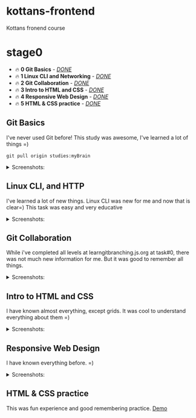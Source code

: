 # kottans-frontend
Kottans fronend course

# stage0
 - 🔥 **0 Git Basics** - [*DONE*](#git_basics)
 - 🔥 **1 Linux CLI and Networking** - [*DONE*](#task_linux_cli)
 - 🔥 **2 Git Collaboration** - [*DONE*](#task_git_collaboration)
 - 🔥 **3 Intro to HTML and CSS** - [*DONE*](#task_html_css_intro)
 - 🔥 **4 Responsive Web Design** - [*DONE*](#task_responsive_web_design)
 - 🔥 **5 HTML & CSS practice** - [*DONE*](#html_css_popup)

## <a name="git_basics">Git Basics</a>
I've never used Git before! This study was awesome, I've learned a lot of things =)
```
git pull origin studies:myBrain
```
<details>
 <summary>Screenshots:</summary>

 ### Version Control with Git
 ![udacity](./0%20Git%20Basics/0.png)

 ### levels at [learngitbranching](https://learngitbranching.js.org/)
 ![learngitbranching](./0%20Git%20Basics/1.png)
 ![learngitbranching](./0%20Git%20Basics/2.png)

</details>

## <a name="task_linux_cli">Linux CLI, and HTTP</a>
I've learned a lot of new things. Linux CLI was new for me and now that is clear=) This task was easy and very educative

<details>
 <summary>Screenshots:</summary>

 | ![task_linux_cli__scr--0](./task_linux_cli/0.png) | ![task_linux_cli__scr--1](./task_linux_cli/1.png) |
 | --- | --- |
 | ![task_linux_cli__scr--2](./task_linux_cli/2.png) | ![task_linux_cli__scr--3](./task_linux_cli/3.png) |

</details>

## <a name="task_git_collaboration">Git Collaboration</a>
While i've completed all levels at learngitbranching.js.org at task#0, there was not much new information for me. But it was good to remember all things.
<details>
 <summary>Screenshots:</summary>

 | ![task_git_collaboration--0](./task_git_collaboration/0.png) | ![task_git_collaboration--1](./task_git_collaboration/1.png) |
 | --- | --- |

</details>

## <a name="task_html_css_intro">Intro to HTML and CSS</a>
I have known almost everything, except grids. It was cool to understand everything about them =)
<details>
 <summary>Screenshots:</summary>

 | ![task_html_css_intro--0](./task_html_css_intro/0.png) | ![task_html_css_intro--1](./task_html_css_intro/1.png) | ![task_html_css_intro--2](./task_html_css_intro/2.png) |
 | --- | --- | --- |

</details>

## <a name="task_responsive_web_design">Responsive Web Design</a>
I have known everything before. =)
<details>
 <summary>Screenshots:</summary>

 | ![task_responsive_web_design--0](./task_responsive_web_design/0.png) | ![task_responsive_web_design--1](./task_responsive_web_design/1.png) |
 | --- | --- |

</details>

## <a name="html_css_popup">HTML & CSS practice</a>
This was fun experience and good remembering practice. [Demo](https://f3d0t.github.io/f3d0t/html_css_popup/)

